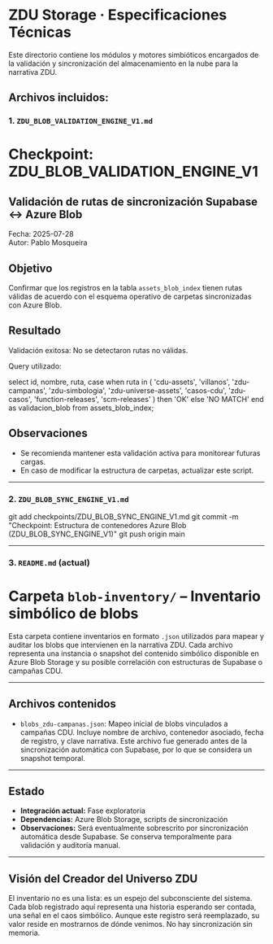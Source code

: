 # ZDU Storage · Especificaciones Técnicas

Este directorio contiene los módulos y motores simbióticos encargados de la validación y sincronización del almacenamiento en la nube para la narrativa ZDU.

## Archivos incluidos:

### 1. `ZDU_BLOB_VALIDATION_ENGINE_V1.md`
# Checkpoint: ZDU_BLOB_VALIDATION_ENGINE_V1

## Validación de rutas de sincronización Supabase ↔ Azure Blob

Fecha: 2025-07-28  
Autor: Pablo Mosqueira  

## Objetivo
Confirmar que los registros en la tabla `assets_blob_index` tienen rutas válidas de acuerdo con el esquema operativo de carpetas sincronizadas con Azure Blob.

## Resultado
Validación exitosa: No se detectaron rutas no válidas.

Query utilizado:

select
  id,
  nombre,
  ruta,
  case
    when ruta in (
      'cdu-assets',
      'villanos',
      'zdu-campanas',
      'zdu-simbologia',
      'zdu-universe-assets',
      'casos-cdu',
      'zdu-casos',
      'function-releases',
      'scm-releases'
    )
    then 'OK'
    else 'NO MATCH'
  end as validacion_blob
from assets_blob_index;

## Observaciones
- Se recomienda mantener esta validación activa para monitorear futuras cargas.
- En caso de modificar la estructura de carpetas, actualizar este script.

---

### 2. `ZDU_BLOB_SYNC_ENGINE_V1.md`
git add checkpoints/ZDU_BLOB_SYNC_ENGINE_V1.md
git commit -m "Checkpoint: Estructura de contenedores Azure Blob (ZDU_BLOB_SYNC_ENGINE_V1)"
git push origin main

---

### 3. `README.md` (actual)
# Carpeta `blob-inventory/` – Inventario simbólico de blobs

Esta carpeta contiene inventarios en formato `.json` utilizados para mapear y auditar los blobs que intervienen en la narrativa ZDU. Cada archivo representa una instancia o snapshot del contenido simbólico disponible en Azure Blob Storage y su posible correlación con estructuras de Supabase o campañas CDU.

---

## Archivos contenidos

- `blobs_zdu-campanas.json`: Mapeo inicial de blobs vinculados a campañas CDU. Incluye nombre de archivo, contenedor asociado, fecha de registro, y clave narrativa. Este archivo fue generado antes de la sincronización automática con Supabase, por lo que se considera un snapshot temporal.

---

## Estado

- **Integración actual:** Fase exploratoria
- **Dependencias:** Azure Blob Storage, scripts de sincronización
- **Observaciones:** Será eventualmente sobrescrito por sincronización automática desde Supabase. Se conserva temporalmente para validación y auditoría manual.

---

## Visión del Creador del Universo ZDU

El inventario no es una lista: es un espejo del subconsciente del sistema. Cada blob registrado aquí representa una historia esperando ser contada, una señal en el caos simbólico. Aunque este registro será reemplazado, su valor reside en mostrarnos de dónde venimos. No hay sincronización sin memoria.
